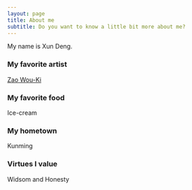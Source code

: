 ```yaml
---
layout: page
title: About me
subtitle: Do you want to know a little bit more about me?
---
```


My name is Xun Deng. 

### My favorite artist
[Zao Wou-Ki](https://en.wikipedia.org/wiki/Zao_Wou-Ki)

### My favorite food
Ice-cream

### My hometown
Kunming

### Virtues I value
Widsom and Honesty

